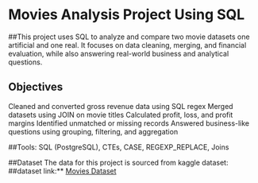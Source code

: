# Movies Analysis Project Using SQL

##This project uses SQL to analyze and compare two movie datasets one artificial and one real. It focuses on data cleaning, merging, and financial evaluation, while also answering real-world business and analytical questions.

## Objectives

Cleaned and converted gross revenue data using SQL regex
Merged datasets using JOIN on movie titles
Calculated profit, loss, and profit margins
Identified unmatched or missing records
Answered business-like questions using grouping, filtering, and aggregation

##Tools: SQL (PostgreSQL), CTEs, CASE, REGEXP_REPLACE, Joins

##Dataset
The data for this project is sourced from kaggle dataset:
##dataset link:** [Movies Dataset](https://www.kaggle.com/datasets/harshitstark/real-movies-dataset)  
